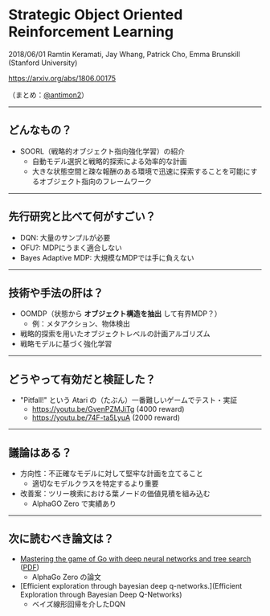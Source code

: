 Strategic Object Oriented Reinforcement Learning
===

2018/06/01 Ramtin Keramati, Jay Whang, Patrick Cho, Emma Brunskill (Stanford University)

https://arxiv.org/abs/1806.00175

（まとめ：[@antimon2](https://github.com/antimon2)）

---

## どんなもの？

+ SOORL（戦略的オブジェクト指向強化学習）の紹介
    + 自動モデル選択と戦略的探索による効率的な計画
    + 大きな状態空間と疎な報酬のある環境で迅速に探索することを可能にするオブジェクト指向のフレームワーク

---

## 先行研究と比べて何がすごい？

+ DQN: 大量のサンプルが必要
+ OFU?: MDPにうまく適合しない
+ Bayes Adaptive MDP: 大規模なMDPでは手に負えない

---

## 技術や手法の肝は？

+ OOMDP（状態から **オブジェクト構造を抽出** して有界MDP？）
    + 例：メタアクション、物体検出
+ 戦略的探索を用いたオブジェクトレベルの計画アルゴリズム
+ 戦略モデルに基づく強化学習

---

## どうやって有効だと検証した？

+ "Pitfall!" という Atari の（たぶん）一番難しいゲームでテスト・実証
    + https://youtu.be/GvenPZMJiTg (4000 reward) 
    + https://youtu.be/74F-ta5LyuA (2000 reward)

---

## 議論はある？

+ 方向性：不正確なモデルに対して堅牢な計画を立てること
    + 適切なモデルクラスを特定するより重要
+ 改善案：ツリー検索における葉ノードの価値見積を組み込む
    + AlphaGO Zero で実績あり

---

## 次に読むべき論文は？

+ [Mastering the game of Go with deep neural networks and tree search](https://www.nature.com/articles/nature16961) ([PDF](https://deepmind.com/documents/119/agz_unformatted_nature.pdf))
    + AlphaGo Zero の論文
+ [Efficient exploration
through bayesian deep q-networks.](Efficient Exploration through Bayesian Deep Q-Networks)
    + ベイズ線形回帰を介したDQN

